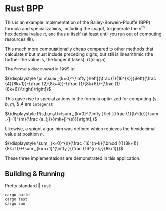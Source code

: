 # Rust BPP
This is an example implementation of the Bailey-Borwein-Plouffe (BPP) formula and specializations, including the *spigot*, to generate the $n$<sup>th</sup> hexidecimal value $\pi$, and thus $\pi$ itself (at least until you run out of computing resources :grin:).

This much more computationally cheap compared to other methods that calculate $\pi$ but must include preceding digits, but still is linearithmic (the further the value is, the longer it takes): $O(n\log n)$

The formula discovered in 1995 is:    

${\displaystyle \pi =\sum _{k=0}^{\infty }\left[{\frac {1}{16^{k}}}\left({\frac {4}{8k+1}}-{\frac {2}{8k+4}}-{\frac {1}{8k+5}}-{\frac {1}{8k+6}}\right)\right]}$

This gave rise to specializations in the formula optimized for computing ($s$, $b$, $m$, & $A$ are `integers`):    

${\displaystyle P(s,b,m,A)=\sum _{k=0}^{\infty }\left[{\frac {1}{b^{k}}}\sum _{j=1}^{m}{\frac {a_{j}}{(mk+j)^{s}}}\right],}$

Likewise, a spigot algorithim was defined which retrieves the hexidecimal value at position $n$.

${\displaystyle \sum _{k=0}^{n}{\frac {16^{n-k}{\bmod {(}}8k+1)}{8k+1}}+\sum _{k=n+1}^{\infty }{\frac {16^{n-k}}{8k+1}}}$

These three implementations are demonstrated in this application.

## Building & Running
Pretty standard :crab: rust:
```
cargo build
cargo test
cargo run
```